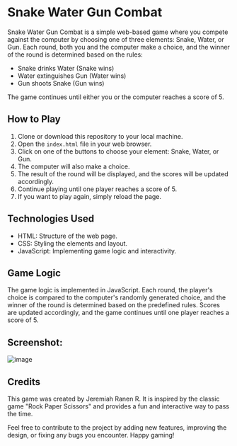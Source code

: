 # Snake Water Gun Combat

Snake Water Gun Combat is a simple web-based game where you compete against the computer by choosing one of three elements: Snake, Water, or Gun. Each round, both you and the computer make a choice, and the winner of the round is determined based on the rules:

- Snake drinks Water (Snake wins)
- Water extinguishes Gun (Water wins)
- Gun shoots Snake (Gun wins)

The game continues until either you or the computer reaches a score of 5.

## How to Play

1. Clone or download this repository to your local machine.
2. Open the `index.html` file in your web browser.
3. Click on one of the buttons to choose your element: Snake, Water, or Gun.
4. The computer will also make a choice.
5. The result of the round will be displayed, and the scores will be updated accordingly.
6. Continue playing until one player reaches a score of 5.
7. If you want to play again, simply reload the page.

## Technologies Used

- HTML: Structure of the web page.
- CSS: Styling the elements and layout.
- JavaScript: Implementing game logic and interactivity.

## Game Logic

The game logic is implemented in JavaScript. Each round, the player's choice is compared to the computer's randomly generated choice, and the winner of the round is determined based on the predefined rules. Scores are updated accordingly, and the game continues until one player reaches a score of 5.

## Screenshot:

![image](https://github.com/JeremiahRanen7/SWG-Game/assets/141173239/7be9a434-9854-4fd8-bcec-e151d7c8ffa4)


## Credits

This game was created by Jeremiah Ranen R. It is inspired by the classic game "Rock Paper Scissors" and provides a fun and interactive way to pass the time.

Feel free to contribute to the project by adding new features, improving the design, or fixing any bugs you encounter. Happy gaming!

